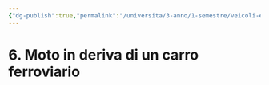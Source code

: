 ```yaml
---
{"dg-publish":true,"permalink":"/universita/3-anno/1-semestre/veicoli-e-impianti-di-trasporto/esercitazioni/es-06-moto-in-deriva-di-un-carro-ferroviario-vit/"}
---
```




# 6. Moto in deriva di un carro ferroviario








